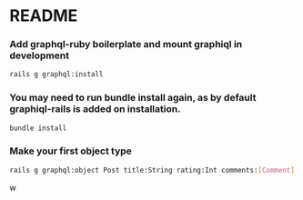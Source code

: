 # README

### Add graphql-ruby boilerplate and mount graphiql in development
```bash
rails g graphql:install
```
### You may need to run bundle install again, as by default graphiql-rails is added on installation.
```bash
bundle install
```
### Make your first object type
```bash
rails g graphql:object Post title:String rating:Int comments:[Comment]
```
w
